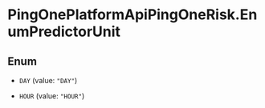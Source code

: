 # PingOnePlatformApiPingOneRisk.EnumPredictorUnit

## Enum


* `DAY` (value: `"DAY"`)

* `HOUR` (value: `"HOUR"`)



